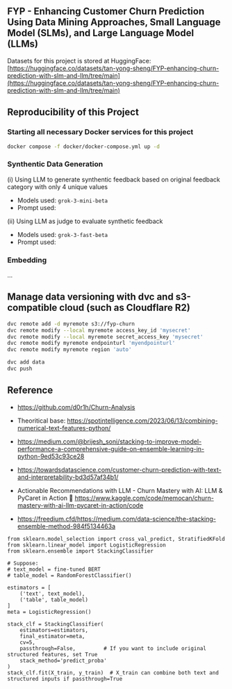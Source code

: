 ## FYP - Enhancing Customer Churn Prediction Using Data Mining Approaches, Small Language Model (SLMs), and Large Language Model (LLMs)

Datasets for this project is stored at HuggingFace: [https://huggingface.co/datasets/tan-yong-sheng/FYP-enhancing-churn-prediction-with-slm-and-llm/tree/main](https://huggingface.co/datasets/tan-yong-sheng/FYP-enhancing-churn-prediction-with-slm-and-llm/tree/main)



## Reproducibility of this Project
### Starting all necessary Docker services for this project

```bash
docker compose -f docker/docker-compose.yml up -d
```

### Synthentic Data Generation

(i) Using LLM to generate synthentic feedback based on original feedback category with only 4 unique values

- Models used: `grok-3-mini-beta`
- Prompt used: 



(ii) Using LLM as judge to evaluate synthetic feedback

- Models used: `grok-3-fast-beta`
- Prompt used: 


### Embedding

...



## Manage data versioning with dvc and s3-compatible cloud (such as Cloudflare R2)

```bash
dvc remote add -d myremote s3://fyp-churn
dvc remote modify --local myremote access_key_id 'mysecret'
dvc remote modify --local myremote secret_access_key 'mysecret'
dvc remote modify myremote endpointurl 'myendpointurl'
dvc remote modify myremote region 'auto'
```

```bash
dvc add data
dvc push
```



## Reference

- https://github.com/d0r1h/Churn-Analysis

- Theoritical base: https://spotintelligence.com/2023/06/13/combining-numerical-text-features-python/

- https://medium.com/@brijesh_soni/stacking-to-improve-model-performance-a-comprehensive-guide-on-ensemble-learning-in-python-9ed53c93ce28

- https://towardsdatascience.com/customer-churn-prediction-with-text-and-interpretability-bd3d57af34b1/
- Actionable Recommendations with LLM  - Churn Mastery with AI: LLM & PyCaret in Action 🚀 https://www.kaggle.com/code/memocan/churn-mastery-with-ai-llm-pycaret-in-action/code


- https://freedium.cfd/https://medium.com/data-science/the-stacking-ensemble-method-984f5134463a

```
from sklearn.model_selection import cross_val_predict, StratifiedKFold
from sklearn.linear_model import LogisticRegression
from sklearn.ensemble import StackingClassifier

# Suppose:
# text_model = fine-tuned BERT
# table_model = RandomForestClassifier()

estimators = [
    ('text', text_model),
    ('table', table_model)
]
meta = LogisticRegression()

stack_clf = StackingClassifier(
    estimators=estimators,
    final_estimator=meta,
    cv=5,
    passthrough=False,         # If you want to include original structured features, set True
    stack_method='predict_proba'
)
stack_clf.fit(X_train, y_train)  # X_train can combine both text and structured inputs if passthrough=True
```